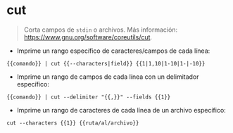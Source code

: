 # cut

> Corta campos de `stdin` o archivos.
> Más información: <https://www.gnu.org/software/coreutils/cut>.

- Imprime un rango específico de caracteres/campos de cada línea:

`{{comando}} | cut {{--characters|field}} {{1|1,10|1-10|1-|-10}}`

- Imprime un rango de campos de cada línea con un delimitador específico:

`{{comando}} | cut --delimiter "{{,}}" --fields {{1}}`

- Imprime un rango de caracteres de cada línea de un archivo específico:

`cut --characters {{1}} {{ruta/al/archivo}}`
